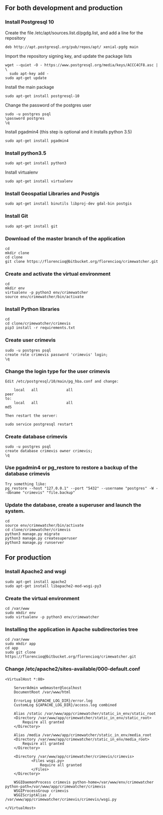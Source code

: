 ## For both development and production
### Install Postgresql 10

Create the file /etc/apt/sources.list.d/pgdg.list, and add a line for the repository

```
deb http://apt.postgresql.org/pub/repos/apt/ xenial-pgdg main
```

Import the repository signing key, and update the package lists
```
wget --quiet -O - https://www.postgresql.org/media/keys/ACCC4CF8.asc | \
  sudo apt-key add -
sudo apt-get update
```

Install the main package
```
sudo apt-get install postgresql-10
```
Change the password of the postgres user
```
sudo -u postgres psql
\password postgres
\q
```
Install pgadmin4 (this step is optional and it installs python 3.5)
```
sudo apt-get install pgadmin4
```
### Install python3.5
```
sudo apt-get install python3
```
Install virtualenv
```
sudo apt-get install virtualenv
```
### Install Geospatial Libraries and Postgis
```
sudo apt-get install binutils libproj-dev gdal-bin postgis
```
### Install Git
```
sudo apt-get install git
```
### Download of the master branch of the application
```
cd
mkdir clone
cd clone
git clone https://florencioq@bitbucket.org/florencioq/crimewatcher.git
```
### Create and activate the virtual environment
```
cd
mkdir env
virtualenv -p python3 env/crimewatcher
source env/crimewatcher/bin/activate
```
### Install Python libraries
```
cd
cd clone/crimewatcher/crimevis
pip3 install -r requirements.txt
```
### Create user crimevis
```
sudo -u postgres psql
create role crimevis password 'crimevis' login;
\q
```
### Change the login type for the user crimevis
```
Edit /etc/postgresql/10/main/pg_hba.conf and change:

    local   all             all                                     peer
to:
    local   all             all                                     md5

Then restart the server:

sudo service postgresql restart
```
### Create database crimevis
```
sudo -u postgres psql
create database crimevis owner crimevis;
\q
```
### Use pgadmin4 or pg_restore to restore a backup of the database crimevis
```
Try something like:
pg_restore --host "127.0.0.1" --port "5432" --username "postgres" -W --dbname "crimevis" "file.backup"
```
### Update the database, create a superuser and launch the system.
```
cd
source env/crimewatcher/bin/activate
cd clone/crimewatcher/crimevis
python3 manage.py migrate
python3 manage.py createsuperuser
python3 manage.py runserver
```
## For production
### Install Apache2 and wsgi
```
sudo apt-get install apache2
sudo apt-get install libapache2-mod-wsgi-py3 
```
### Create the virtual environment
```
cd /var/www
sudo mkdir env
sudo virtualenv -p python3 env/crimewatcher
```
### Installing the application in Apache subdirectories tree
```
cd /var/www
sudo mkdir app
cd app
sudo git clone https://florencioq@bitbucket.org/florencioq/crimewatcher.git
```
### Change /etc/apache2/sites-available/000-default.conf
```
<VirtualHost *:80>

	ServerAdmin webmaster@localhost
	DocumentRoot /var/www/html

	ErrorLog ${APACHE_LOG_DIR}/error.log
	CustomLog ${APACHE_LOG_DIR}/access.log combined

	Alias /static /var/www/app/crimewatcher/static_in_env/static_root
	<Directory /var/www/app/crimewatcher/static_in_env/static_root>
   		Require all granted
 	</Directory>

	Alias /media /var/www/app/crimewatcher/static_in_env/media_root
	<Directory /var/www/app/crimewatcher/static_in_env/media_root>
   		Require all granted
	</Directory>

	<Directory /var/www/app/crimewatcher/crimevis/crimevis>
    		<Files wsgi.py>
        		Require all granted
    		</Files>
	</Directory>

	WSGIDaemonProcess crimevis python-home=/var/www/env/crimewatcher python-path=/var/www/app/crimewatcher/crimevis
	WSGIProcessGroup crimevis
	WSGIScriptAlias / /var/www/app/crimewatcher/crimevis/crimevis/wsgi.py

</VirtualHost>
```
